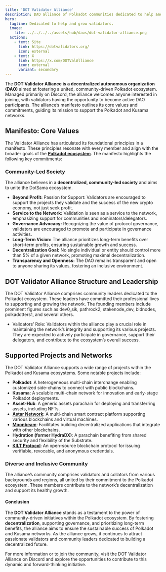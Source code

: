 ```yaml
---
title: 'DOT Validator Alliance'
description: DAO alliance of Polkadot communities dedicated to help and grow validators, nominators and entire ecosystem.
hero:
  tagline: Dedicated to help and grow validators.
  image: 
    file: ../../../../assets/hub/daos/dot-validator-alliance.png
  actions:
    - text: Site
      link: https://dotvalidators.org/
      icon: external
    - text: X
      link: https://x.com/DOTValAlliance
      icon: external
      variant: secondary
---
```


The **DOT Validator Alliance is a decentralized autonomous organization (DAO)** aimed at fostering a united, community-driven Polkadot ecosystem. Managed primarily on Discord, the alliance welcomes anyone interested in joining, with validators having the opportunity to become active DAO participants. The alliance’s manifesto outlines its core values and commitments, guiding its mission to support the Polkadot and Kusama networks.

## Manifesto: Core Values
The Validator Alliance has articulated its foundational principles in a manifesto. These principles resonate with every member and align with the broader goals of the [**Polkadot ecosystem**](https://dablock.com/ecosystem/). The manifesto highlights the following key commitments:

### Community-Led Society
The alliance believes in a **decentralized, community-led society** and aims to unite the DotSama ecosystem.
- **Beyond Profit:** Passion for Support: Validators are encouraged to support the projects they validate and the success of the new crypto economy, not just seek profit.
- **Service to the Network:** Validation is seen as a service to the network, emphasizing support for communities and nominators/delegators.
- **Governance Advocacy:** Recognizing the value of protocol governance, validators are encouraged to promote and participate in governance activities.
- **Long-Term Vision:** The alliance prioritizes long-term benefits over short-term profits, ensuring sustainable growth and success.
- **Decentralization Goal:** No single individual or entity should control more than 5% of a given network, promoting maximal decentralization.
- **Transparency and Openness:** The DAO remains transparent and open to anyone sharing its values, fostering an inclusive environment.

## DOT Validator Alliance Structure and Leadership
The DOT Validator Alliance comprises community leaders dedicated to the Polkadot ecosystem. These leaders have committed their professional lives to supporting and growing the network. The founding members include prominent figures such as dev0\_sik, pathrock2, stakenode\_dev, bldnodes, polkadotters1, and several others.

- Validators’ Role: Validators within the alliance play a crucial role in maintaining the network’s integrity and supporting its various projects. They are expected to actively participate in governance, support their delegators, and contribute to the ecosystem’s overall success.

## Supported Projects and Networks
The DOT Validator Alliance supports a wide range of projects within the Polkadot and Kusama ecosystems. Some notable projects include:

- **Polkadot**: A heterogeneous multi-chain interchange enabling customized side-chains to connect with public blockchains.
- **Kusama**: A scalable multi-chain network for innovation and early-stage Polkadot deployments.
- **Asset-Hub**: A generic assets parachain for deploying and transferring assets, including NFTs.
- [**Astar Network**](/dapps/smart-contracts/astar-network): A multi-chain smart contract platform supporting various blockchains and virtual machines.
- [**Moonbeam**](/dapps/smart-contracts/moonbeam-network/): Facilitates building decentralized applications that integrate with other blockchains.
- **Hydration (former HydraDX)**: A parachain benefiting from shared security and flexibility of the Substrate.
- [**KILT Protocol**](/dapps/social/kilt-protocol/): An open-source blockchain protocol for issuing verifiable, revocable, and anonymous credentials.

### Diverse and Inclusive Community
The alliance’s community comprises validators and collators from various backgrounds and regions, all united by their commitment to the Polkadot ecosystem. These members contribute to the network’s decentralization and support its healthy growth.

#### Conclusion
The **DOT Validator Alliance** stands as a testament to the power of community-driven initiatives within the Polkadot ecosystem. By fostering **decentralization**, supporting governance, and prioritizing long-term benefits, the alliance aims to ensure the sustainable success of Polkadot and Kusama networks. As the alliance grows, it continues to attract passionate validators and community leaders dedicated to building a decentralized future.

For more information or to join the community, visit the DOT Validator Alliance on Discord and explore the opportunities to contribute to this dynamic and forward-thinking initiative.
